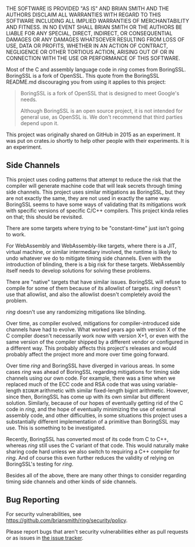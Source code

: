 THE SOFTWARE IS PROVIDED "AS IS" AND BRIAN SMITH AND THE AUTHORS DISCLAIM
ALL WARRANTIES WITH REGARD TO THIS SOFTWARE INCLUDING ALL IMPLIED WARRANTIES
OF MERCHANTABILITY AND FITNESS. IN NO EVENT SHALL BRIAN SMITH OR THE AUTHORS
BE LIABLE FOR ANY SPECIAL, DIRECT, INDIRECT, OR CONSEQUENTIAL DAMAGES OR ANY
DAMAGES WHATSOEVER RESULTING FROM LOSS OF USE, DATA OR PROFITS, WHETHER IN
AN ACTION OF CONTRACT, NEGLIGENCE OR OTHER TORTIOUS ACTION, ARISING OUT OF
OR IN CONNECTION WITH THE USE OR PERFORMANCE OF THIS SOFTWARE.


Most of the C and assembly language code in *ring* comes from BoringSSL. 
BoringSSL is a fork of OpenSSL. This quote from the BoringSSL README.md 
discouraging you from using it applies to this project:

> BoringSSL is a fork of OpenSSL that is designed to meet Google's needs.
>
> Although BoringSSL is an open source project, it is not intended for general
> use, as OpenSSL is. We don't recommend that third parties depend upon it.

This project was originally shared on GitHub in 2015 as an experiment. It was
put on crates.io shortly to help other people with their experiments. It is an
experiment.


Side Channels
-------------

This project uses coding patterns that attempt to reduce the risk that the
compiler will generate machine code that will leak secrets through timing side
channels. This project uses similar mitigations as BoringSSL, but they are not
exactly the same, they are not used in exactly the same way. BoringSSL seems to
have some ways of validating that its mitigations work with specific versions
of specific C/C++ compilers. This project kinda relies on that; this should be
revisited.

There are some targets where trying to be "constant-time" just isn't going to
work.

For WebAssembly and WebAssembly-like targets, where there is a JIT, virtual
machine, or similar intermediary involved, the runtime is likely to undo
whatever we do to mitigate timing side channels. Even with the introduction of
blinding, there is a big risk for these targets. WebAssembly itself needs to
develop solutions for solving these problems.

There are "native" targets that have similar issues. BoringSSL will refuse to
compile for some of them because of its allowlist of targets. *ring* doesn't
use that allowlist, and also the allowlist doesn't completely avoid the
problem.

*ring* doesn't use any randomizing mitigations like blinding.

Over time, as compiler evolved, mitigations for compiler-introduced side
channels have had to evolve. What worked years ago with version X of the C
compiler doesn't necessarily work now with version X+1, or even with the same
version of the compiler shipped by a different vendor or configured in a
different way. This probably affects this project's releases and would probably
affect the project more and more over time going forward.

Over time *ring* and BoringSSL have diverged in various areas. In some cases
*ring* was ahead of BoringSSL regarding mitigations for timing side channels
using our own code. For example, there was a time when we replaced much of the
ECC code and RSA code that was using variable-length `BIGNUM` arithmetic with
similar fixed-length bigint arithmetic. However, since then, BoringSSL has come
up with its own similar but different solution. Similarly, because of our hopes
of eventually getting rid of the C code in *ring*, and the hope of eventually
minimizing the use of external assembly code, and other difficulties, in some
situations this project uses a substantially different implementation of a
primitive than BoringSSL may use. This is something to be investigated.

Recently, BoringSSL has converted most of its code from C to C++, whereas
*ring* still uses the C variant of that code. This would naturally make sharing
code hard unless we also switch to requiring a C++ compiler for *ring*. And of
course this even further reduces the validity of relying on BoringSSL's testing
for *ring*.

Besides all of the above, there are many other things to consider regarding
timing side channels and other kinds of side channels.



Bug Reporting
-------------

For security vulnerabilities, see https://github.com/briansmith/ring/security/policy.

Please report bugs that aren't security vulnerabilities either as pull requests or as issues in
[the issue tracker](https://github.com/briansmith/ring/issues).
